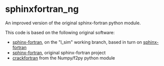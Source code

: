 # sphinxfortran_ng
An improved version of the original sphinx-fortran python module.

This code is based on the following original software:

- [sphinx-fortran](https://gitlab.com/l_sim/sphinx-fortran), on the "l_sim" working branch, based in turn on [sphinx-fortran](https://pypi.org/project/sphinx-fortran/)
- [sphinx-fortran](https://pypi.org/project/sphinx-fortran/), original sphinx-fortran project
- [crackfortran](https://github.com/numpy/numpy/tree/main/numpy/f2py) from the Numpy/f2py python module
